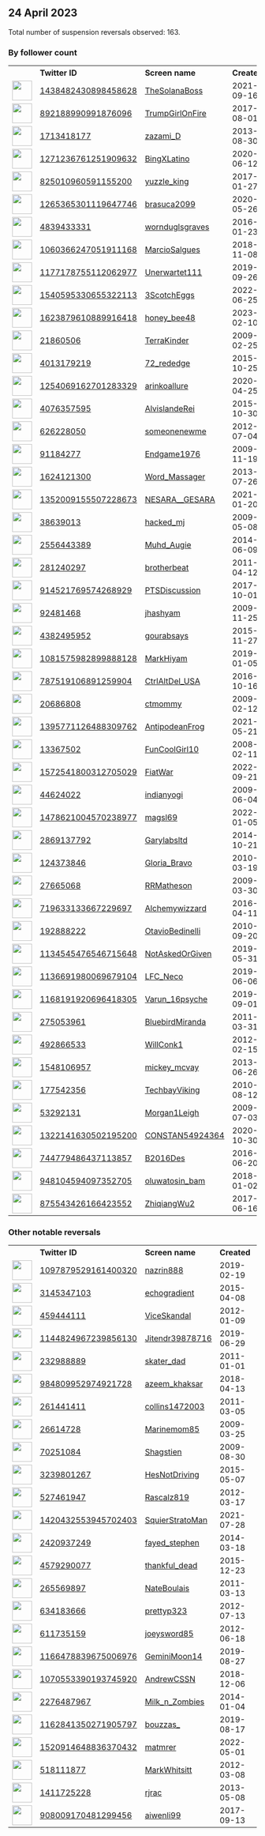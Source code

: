 
## 24 April 2023
Total number of suspension reversals observed: 163.

### By follower count
<table><tr><th></th><th align="left">Twitter ID</th><th align="left">Screen name</th>
<th align="left">Created</th><th align="left">Status</th><th align="left">Suspended</th><th align="left">Followers</th>
<tr><td><a href="https://pbs.twimg.com/profile_images/1485416784002002945/eFeblO0t_normal.jpg"><img src="https://pbs.twimg.com/profile_images/1485416784002002945/eFeblO0t_normal.jpg" width="40px" height="40px" align="center"/></a></td><td><a href="https://twitter.com/intent/user?user_id=1438482430898458628">1438482430898458628</a></td><td><a href="https://twitter.com/TheSolanaBoss">TheSolanaBoss</a></td><td>2021-09-16</td><td align="center"></td><td>2022-07-05</td><td>77563</td></tr>
<tr><td><a href="https://pbs.twimg.com/profile_images/1662858146560479232/C_S4Q4oH_normal.jpg"><img src="https://pbs.twimg.com/profile_images/1662858146560479232/C_S4Q4oH_normal.jpg" width="40px" height="40px" align="center"/></a></td><td><a href="https://twitter.com/intent/user?user_id=892188990991876096">892188990991876096</a></td><td><a href="https://twitter.com/TrumpGirlOnFire">TrumpGirlOnFire</a></td><td>2017-08-01</td><td align="center"></td><td></td><td>75428</td></tr>
<tr><td><a href="https://pbs.twimg.com/profile_images/1642594270753488896/TaZLVfKn_normal.jpg"><img src="https://pbs.twimg.com/profile_images/1642594270753488896/TaZLVfKn_normal.jpg" width="40px" height="40px" align="center"/></a></td><td><a href="https://twitter.com/intent/user?user_id=1713418177">1713418177</a></td><td><a href="https://twitter.com/zazami_D">zazami_D</a></td><td>2013-08-30</td><td align="center"></td><td>2023-02-04</td><td>30136</td></tr>
<tr><td><a href="https://pbs.twimg.com/profile_images/1657460938516180993/hfHQIBGz_normal.jpg"><img src="https://pbs.twimg.com/profile_images/1657460938516180993/hfHQIBGz_normal.jpg" width="40px" height="40px" align="center"/></a></td><td><a href="https://twitter.com/intent/user?user_id=1271236761251909632">1271236761251909632</a></td><td><a href="https://twitter.com/BingXLatino">BingXLatino</a></td><td>2020-06-12</td><td align="center"></td><td>2023-04-08</td><td>13827</td></tr>
<tr><td><a href="https://pbs.twimg.com/profile_images/1671262379479367681/lr1uEshg_normal.jpg"><img src="https://pbs.twimg.com/profile_images/1671262379479367681/lr1uEshg_normal.jpg" width="40px" height="40px" align="center"/></a></td><td><a href="https://twitter.com/intent/user?user_id=825010960591155200">825010960591155200</a></td><td><a href="https://twitter.com/yuzzle_king">yuzzle_king</a></td><td>2017-01-27</td><td align="center"></td><td>2023-03-26</td><td>7409</td></tr>
<tr><td><a href="https://pbs.twimg.com/profile_images/1649041234059755521/puRdLEJw_normal.jpg"><img src="https://pbs.twimg.com/profile_images/1649041234059755521/puRdLEJw_normal.jpg" width="40px" height="40px" align="center"/></a></td><td><a href="https://twitter.com/intent/user?user_id=1265365301119647746">1265365301119647746</a></td><td><a href="https://twitter.com/brasuca2099">brasuca2099</a></td><td>2020-05-26</td><td align="center"></td><td>2022-10-07</td><td>7375</td></tr>
<tr><td><a href="https://pbs.twimg.com/profile_images/964990456303116295/9odBs2H__normal.jpg"><img src="https://pbs.twimg.com/profile_images/964990456303116295/9odBs2H__normal.jpg" width="40px" height="40px" align="center"/></a></td><td><a href="https://twitter.com/intent/user?user_id=4839433331">4839433331</a></td><td><a href="https://twitter.com/wornduglsgraves">wornduglsgraves</a></td><td>2016-01-23</td><td align="center"></td><td></td><td>6750</td></tr>
<tr><td><a href="https://pbs.twimg.com/profile_images/1332884661010370563/zFp_-t5D_normal.jpg"><img src="https://pbs.twimg.com/profile_images/1332884661010370563/zFp_-t5D_normal.jpg" width="40px" height="40px" align="center"/></a></td><td><a href="https://twitter.com/intent/user?user_id=1060366247051911168">1060366247051911168</a></td><td><a href="https://twitter.com/MarcioSalgues">MarcioSalgues</a></td><td>2018-11-08</td><td align="center"></td><td>2022-07-11</td><td>6304</td></tr>
<tr><td><a href="https://pbs.twimg.com/profile_images/1177574991975669760/csuzqk_4_normal.jpg"><img src="https://pbs.twimg.com/profile_images/1177574991975669760/csuzqk_4_normal.jpg" width="40px" height="40px" align="center"/></a></td><td><a href="https://twitter.com/intent/user?user_id=1177178755112062977">1177178755112062977</a></td><td><a href="https://twitter.com/Unerwartet111">Unerwartet111</a></td><td>2019-09-26</td><td align="center">🚫</td><td>2022-11-28</td><td>6130</td></tr>
<tr><td><a href="https://pbs.twimg.com/profile_images/1669632184808792064/HagrGBvL_normal.jpg"><img src="https://pbs.twimg.com/profile_images/1669632184808792064/HagrGBvL_normal.jpg" width="40px" height="40px" align="center"/></a></td><td><a href="https://twitter.com/intent/user?user_id=1540595330655322113">1540595330655322113</a></td><td><a href="https://twitter.com/3ScotchEggs">3ScotchEggs</a></td><td>2022-06-25</td><td align="center"></td><td>2022-11-22</td><td>6126</td></tr>
<tr><td><a href="https://pbs.twimg.com/profile_images/1655090176085962754/bhQ0wHWX_normal.jpg"><img src="https://pbs.twimg.com/profile_images/1655090176085962754/bhQ0wHWX_normal.jpg" width="40px" height="40px" align="center"/></a></td><td><a href="https://twitter.com/intent/user?user_id=1623879610889916418">1623879610889916418</a></td><td><a href="https://twitter.com/honey_bee48">honey_bee48</a></td><td>2023-02-10</td><td align="center"></td><td>2023-04-14</td><td>4327</td></tr>
<tr><td><a href="https://pbs.twimg.com/profile_images/1054456740572512256/kWCSTp6b_normal.jpg"><img src="https://pbs.twimg.com/profile_images/1054456740572512256/kWCSTp6b_normal.jpg" width="40px" height="40px" align="center"/></a></td><td><a href="https://twitter.com/intent/user?user_id=21860506">21860506</a></td><td><a href="https://twitter.com/TerraKinder">TerraKinder</a></td><td>2009-02-25</td><td align="center"></td><td></td><td>4200</td></tr>
<tr><td><a href="https://pbs.twimg.com/profile_images/1650644512333770752/bvVD9L31_normal.jpg"><img src="https://pbs.twimg.com/profile_images/1650644512333770752/bvVD9L31_normal.jpg" width="40px" height="40px" align="center"/></a></td><td><a href="https://twitter.com/intent/user?user_id=4013179219">4013179219</a></td><td><a href="https://twitter.com/72_rededge">72_rededge</a></td><td>2015-10-25</td><td align="center"></td><td>2022-11-02</td><td>4197</td></tr>
<tr><td><a href="https://pbs.twimg.com/profile_images/1650523886814138368/6vRU8zOF_normal.jpg"><img src="https://pbs.twimg.com/profile_images/1650523886814138368/6vRU8zOF_normal.jpg" width="40px" height="40px" align="center"/></a></td><td><a href="https://twitter.com/intent/user?user_id=1254069162701283329">1254069162701283329</a></td><td><a href="https://twitter.com/arinkoallure">arinkoallure</a></td><td>2020-04-25</td><td align="center"></td><td>2022-09-21</td><td>4141</td></tr>
<tr><td><a href="https://pbs.twimg.com/profile_images/1138582046538964994/B4t9E4k2_normal.jpg"><img src="https://pbs.twimg.com/profile_images/1138582046538964994/B4t9E4k2_normal.jpg" width="40px" height="40px" align="center"/></a></td><td><a href="https://twitter.com/intent/user?user_id=4076357595">4076357595</a></td><td><a href="https://twitter.com/AlvislandeRei">AlvislandeRei</a></td><td>2015-10-30</td><td align="center"></td><td>2023-03-06</td><td>3692</td></tr>
<tr><td><a href="https://pbs.twimg.com/profile_images/1450484320968183809/p-Y1TaTK_normal.jpg"><img src="https://pbs.twimg.com/profile_images/1450484320968183809/p-Y1TaTK_normal.jpg" width="40px" height="40px" align="center"/></a></td><td><a href="https://twitter.com/intent/user?user_id=626228050">626228050</a></td><td><a href="https://twitter.com/someonenewme">someonenewme</a></td><td>2012-07-04</td><td align="center"></td><td>2022-05-17</td><td>3317</td></tr>
<tr><td><a href="https://pbs.twimg.com/profile_images/1585802449352368135/elxvGxE1_normal.jpg"><img src="https://pbs.twimg.com/profile_images/1585802449352368135/elxvGxE1_normal.jpg" width="40px" height="40px" align="center"/></a></td><td><a href="https://twitter.com/intent/user?user_id=91184277">91184277</a></td><td><a href="https://twitter.com/Endgame1976">Endgame1976</a></td><td>2009-11-19</td><td align="center"></td><td>2022-11-10</td><td>3010</td></tr>
<tr><td><a href="https://pbs.twimg.com/profile_images/926258344532369409/zJW5nkXw_normal.jpg"><img src="https://pbs.twimg.com/profile_images/926258344532369409/zJW5nkXw_normal.jpg" width="40px" height="40px" align="center"/></a></td><td><a href="https://twitter.com/intent/user?user_id=1624121300">1624121300</a></td><td><a href="https://twitter.com/Word_Massager">Word_Massager</a></td><td>2013-07-26</td><td align="center"></td><td>2022-09-30</td><td>2933</td></tr>
<tr><td><a href="https://pbs.twimg.com/profile_images/1456965242114969600/T4-fKIum_normal.jpg"><img src="https://pbs.twimg.com/profile_images/1456965242114969600/T4-fKIum_normal.jpg" width="40px" height="40px" align="center"/></a></td><td><a href="https://twitter.com/intent/user?user_id=1352009155507228673">1352009155507228673</a></td><td><a href="https://twitter.com/NESARA__GESARA">NESARA__GESARA</a></td><td>2021-01-20</td><td align="center"></td><td>2022-06-18</td><td>2911</td></tr>
<tr><td><a href="https://pbs.twimg.com/profile_images/1644317866081021953/JX2ba-o2_normal.jpg"><img src="https://pbs.twimg.com/profile_images/1644317866081021953/JX2ba-o2_normal.jpg" width="40px" height="40px" align="center"/></a></td><td><a href="https://twitter.com/intent/user?user_id=38639013">38639013</a></td><td><a href="https://twitter.com/hacked_mj">hacked_mj</a></td><td>2009-05-08</td><td align="center"></td><td>2023-04-09</td><td>2904</td></tr>
<tr><td><a href="https://pbs.twimg.com/profile_images/1657562604749959177/FjGNhev7_normal.jpg"><img src="https://pbs.twimg.com/profile_images/1657562604749959177/FjGNhev7_normal.jpg" width="40px" height="40px" align="center"/></a></td><td><a href="https://twitter.com/intent/user?user_id=2556443389">2556443389</a></td><td><a href="https://twitter.com/Muhd_Augie">Muhd_Augie</a></td><td>2014-06-09</td><td align="center">🔒</td><td>2022-12-11</td><td>2581</td></tr>
<tr><td><a href="https://pbs.twimg.com/profile_images/1270269018415534080/vpaGR0fF_normal.jpg"><img src="https://pbs.twimg.com/profile_images/1270269018415534080/vpaGR0fF_normal.jpg" width="40px" height="40px" align="center"/></a></td><td><a href="https://twitter.com/intent/user?user_id=281240297">281240297</a></td><td><a href="https://twitter.com/brotherbeat">brotherbeat</a></td><td>2011-04-12</td><td align="center"></td><td></td><td>2532</td></tr>
<tr><td><a href="https://pbs.twimg.com/profile_images/1336640504969060352/3lMq2oSH_normal.jpg"><img src="https://pbs.twimg.com/profile_images/1336640504969060352/3lMq2oSH_normal.jpg" width="40px" height="40px" align="center"/></a></td><td><a href="https://twitter.com/intent/user?user_id=914521769574268929">914521769574268929</a></td><td><a href="https://twitter.com/PTSDiscussion">PTSDiscussion</a></td><td>2017-10-01</td><td align="center"></td><td>2022-11-08</td><td>2284</td></tr>
<tr><td><a href="https://pbs.twimg.com/profile_images/1657063696374566912/HaljIngI_normal.jpg"><img src="https://pbs.twimg.com/profile_images/1657063696374566912/HaljIngI_normal.jpg" width="40px" height="40px" align="center"/></a></td><td><a href="https://twitter.com/intent/user?user_id=92481468">92481468</a></td><td><a href="https://twitter.com/jhashyam">jhashyam</a></td><td>2009-11-25</td><td align="center"></td><td>2022-07-15</td><td>1898</td></tr>
<tr><td><a href="https://pbs.twimg.com/profile_images/1369048186023604229/kkBrcgfg_normal.jpg"><img src="https://pbs.twimg.com/profile_images/1369048186023604229/kkBrcgfg_normal.jpg" width="40px" height="40px" align="center"/></a></td><td><a href="https://twitter.com/intent/user?user_id=4382495952">4382495952</a></td><td><a href="https://twitter.com/gourabsays">gourabsays</a></td><td>2015-11-27</td><td align="center"></td><td></td><td>1857</td></tr>
<tr><td><a href="https://pbs.twimg.com/profile_images/1188141733042778117/zJKHhjXL_normal.jpg"><img src="https://pbs.twimg.com/profile_images/1188141733042778117/zJKHhjXL_normal.jpg" width="40px" height="40px" align="center"/></a></td><td><a href="https://twitter.com/intent/user?user_id=1081575982899888128">1081575982899888128</a></td><td><a href="https://twitter.com/MarkHiyam">MarkHiyam</a></td><td>2019-01-05</td><td align="center"></td><td></td><td>1725</td></tr>
<tr><td><a href="https://pbs.twimg.com/profile_images/1650293417845440514/pcUOyjri_normal.jpg"><img src="https://pbs.twimg.com/profile_images/1650293417845440514/pcUOyjri_normal.jpg" width="40px" height="40px" align="center"/></a></td><td><a href="https://twitter.com/intent/user?user_id=787519106891259904">787519106891259904</a></td><td><a href="https://twitter.com/CtrlAltDel_USA">CtrlAltDel_USA</a></td><td>2016-10-16</td><td align="center"></td><td>2022-04-10</td><td>1723</td></tr>
<tr><td><a href="https://pbs.twimg.com/profile_images/1652321545891528704/jAe5g46N_normal.jpg"><img src="https://pbs.twimg.com/profile_images/1652321545891528704/jAe5g46N_normal.jpg" width="40px" height="40px" align="center"/></a></td><td><a href="https://twitter.com/intent/user?user_id=20686808">20686808</a></td><td><a href="https://twitter.com/ctmommy">ctmommy</a></td><td>2009-02-12</td><td align="center"></td><td></td><td>1706</td></tr>
<tr><td><a href="https://pbs.twimg.com/profile_images/1656943762101407744/H6-W9PjJ_normal.jpg"><img src="https://pbs.twimg.com/profile_images/1656943762101407744/H6-W9PjJ_normal.jpg" width="40px" height="40px" align="center"/></a></td><td><a href="https://twitter.com/intent/user?user_id=1395771126488309762">1395771126488309762</a></td><td><a href="https://twitter.com/AntipodeanFrog">AntipodeanFrog</a></td><td>2021-05-21</td><td align="center"></td><td>2023-04-19</td><td>1623</td></tr>
<tr><td><a href="https://pbs.twimg.com/profile_images/938131382206791680/kyH8fML7_normal.jpg"><img src="https://pbs.twimg.com/profile_images/938131382206791680/kyH8fML7_normal.jpg" width="40px" height="40px" align="center"/></a></td><td><a href="https://twitter.com/intent/user?user_id=13367502">13367502</a></td><td><a href="https://twitter.com/FunCoolGirl10">FunCoolGirl10</a></td><td>2008-02-11</td><td align="center"></td><td></td><td>1614</td></tr>
<tr><td><a href="https://pbs.twimg.com/profile_images/1581051174035329025/3PtdmR7q_normal.jpg"><img src="https://pbs.twimg.com/profile_images/1581051174035329025/3PtdmR7q_normal.jpg" width="40px" height="40px" align="center"/></a></td><td><a href="https://twitter.com/intent/user?user_id=1572541800312705029">1572541800312705029</a></td><td><a href="https://twitter.com/FiatWar">FiatWar</a></td><td>2022-09-21</td><td align="center"></td><td>2023-01-31</td><td>1441</td></tr>
<tr><td><a href="https://pbs.twimg.com/profile_images/643178371644551169/OHUV758Y_normal.jpg"><img src="https://pbs.twimg.com/profile_images/643178371644551169/OHUV758Y_normal.jpg" width="40px" height="40px" align="center"/></a></td><td><a href="https://twitter.com/intent/user?user_id=44624022">44624022</a></td><td><a href="https://twitter.com/indianyogi">indianyogi</a></td><td>2009-06-04</td><td align="center"></td><td>2023-03-27</td><td>1369</td></tr>
<tr><td><a href="https://pbs.twimg.com/profile_images/1638225812758339608/mS6QFvtV_normal.jpg"><img src="https://pbs.twimg.com/profile_images/1638225812758339608/mS6QFvtV_normal.jpg" width="40px" height="40px" align="center"/></a></td><td><a href="https://twitter.com/intent/user?user_id=1478621004570238977">1478621004570238977</a></td><td><a href="https://twitter.com/magsl69">magsl69</a></td><td>2022-01-05</td><td align="center">🚫</td><td>2023-04-06</td><td>1342</td></tr>
<tr><td><a href="https://pbs.twimg.com/profile_images/1649164338761179136/kSAURSOK_normal.jpg"><img src="https://pbs.twimg.com/profile_images/1649164338761179136/kSAURSOK_normal.jpg" width="40px" height="40px" align="center"/></a></td><td><a href="https://twitter.com/intent/user?user_id=2869137792">2869137792</a></td><td><a href="https://twitter.com/Garylabsltd">Garylabsltd</a></td><td>2014-10-21</td><td align="center"></td><td>2022-06-21</td><td>1300</td></tr>
<tr><td><a href="https://pbs.twimg.com/profile_images/1160154415795511297/yqXwZ0-0_normal.jpg"><img src="https://pbs.twimg.com/profile_images/1160154415795511297/yqXwZ0-0_normal.jpg" width="40px" height="40px" align="center"/></a></td><td><a href="https://twitter.com/intent/user?user_id=124373846">124373846</a></td><td><a href="https://twitter.com/Gloria_Bravo">Gloria_Bravo</a></td><td>2010-03-19</td><td align="center"></td><td></td><td>1262</td></tr>
<tr><td><a href="https://pbs.twimg.com/profile_images/1650521650381635589/Rr1ZQj7T_normal.jpg"><img src="https://pbs.twimg.com/profile_images/1650521650381635589/Rr1ZQj7T_normal.jpg" width="40px" height="40px" align="center"/></a></td><td><a href="https://twitter.com/intent/user?user_id=27665068">27665068</a></td><td><a href="https://twitter.com/RRMatheson">RRMatheson</a></td><td>2009-03-30</td><td align="center"></td><td></td><td>1147</td></tr>
<tr><td><a href="https://pbs.twimg.com/profile_images/1513331361314189313/D2tYp_Vj_normal.jpg"><img src="https://pbs.twimg.com/profile_images/1513331361314189313/D2tYp_Vj_normal.jpg" width="40px" height="40px" align="center"/></a></td><td><a href="https://twitter.com/intent/user?user_id=719633133667229697">719633133667229697</a></td><td><a href="https://twitter.com/Alchemywizzard">Alchemywizzard</a></td><td>2016-04-11</td><td align="center"></td><td>2022-07-17</td><td>1130</td></tr>
<tr><td><a href="https://pbs.twimg.com/profile_images/1549360281926729732/irKjfq07_normal.jpg"><img src="https://pbs.twimg.com/profile_images/1549360281926729732/irKjfq07_normal.jpg" width="40px" height="40px" align="center"/></a></td><td><a href="https://twitter.com/intent/user?user_id=192888222">192888222</a></td><td><a href="https://twitter.com/OtavioBedinelli">OtavioBedinelli</a></td><td>2010-09-20</td><td align="center"></td><td>2023-01-03</td><td>1029</td></tr>
<tr><td><a href="https://pbs.twimg.com/profile_images/1664487837176135681/I1Yxv88U_normal.jpg"><img src="https://pbs.twimg.com/profile_images/1664487837176135681/I1Yxv88U_normal.jpg" width="40px" height="40px" align="center"/></a></td><td><a href="https://twitter.com/intent/user?user_id=1134545476546715648">1134545476546715648</a></td><td><a href="https://twitter.com/NotAskedOrGiven">NotAskedOrGiven</a></td><td>2019-05-31</td><td align="center"></td><td>2023-01-05</td><td>1008</td></tr>
<tr><td><a href="https://pbs.twimg.com/profile_images/1356727206949568520/G1dRdn6R_normal.jpg"><img src="https://pbs.twimg.com/profile_images/1356727206949568520/G1dRdn6R_normal.jpg" width="40px" height="40px" align="center"/></a></td><td><a href="https://twitter.com/intent/user?user_id=1136691980069679104">1136691980069679104</a></td><td><a href="https://twitter.com/LFC_Neco">LFC_Neco</a></td><td>2019-06-06</td><td align="center"></td><td></td><td>955</td></tr>
<tr><td><a href="https://pbs.twimg.com/profile_images/1660562005642604626/JkCJOu3__normal.jpg"><img src="https://pbs.twimg.com/profile_images/1660562005642604626/JkCJOu3__normal.jpg" width="40px" height="40px" align="center"/></a></td><td><a href="https://twitter.com/intent/user?user_id=1168191920696418305">1168191920696418305</a></td><td><a href="https://twitter.com/Varun_16psyche">Varun_16psyche</a></td><td>2019-09-01</td><td align="center"></td><td>2022-08-16</td><td>933</td></tr>
<tr><td><a href="https://pbs.twimg.com/profile_images/1645612248927289347/HEF5T0Am_normal.jpg"><img src="https://pbs.twimg.com/profile_images/1645612248927289347/HEF5T0Am_normal.jpg" width="40px" height="40px" align="center"/></a></td><td><a href="https://twitter.com/intent/user?user_id=275053961">275053961</a></td><td><a href="https://twitter.com/BluebirdMiranda">BluebirdMiranda</a></td><td>2011-03-31</td><td align="center">🔒</td><td>2023-04-14</td><td>923</td></tr>
<tr><td><a href="https://pbs.twimg.com/profile_images/1669311083654291459/AUnz6Ol-_normal.jpg"><img src="https://pbs.twimg.com/profile_images/1669311083654291459/AUnz6Ol-_normal.jpg" width="40px" height="40px" align="center"/></a></td><td><a href="https://twitter.com/intent/user?user_id=492866533">492866533</a></td><td><a href="https://twitter.com/WillConk1">WillConk1</a></td><td>2012-02-15</td><td align="center"></td><td></td><td>914</td></tr>
<tr><td><a href="https://pbs.twimg.com/profile_images/1133834811565588480/D5tP039n_normal.jpg"><img src="https://pbs.twimg.com/profile_images/1133834811565588480/D5tP039n_normal.jpg" width="40px" height="40px" align="center"/></a></td><td><a href="https://twitter.com/intent/user?user_id=1548106957">1548106957</a></td><td><a href="https://twitter.com/mickey_mcvay">mickey_mcvay</a></td><td>2013-06-26</td><td align="center"></td><td></td><td>900</td></tr>
<tr><td><a href="https://pbs.twimg.com/profile_images/1080028574797590528/2fZ-my7h_normal.jpg"><img src="https://pbs.twimg.com/profile_images/1080028574797590528/2fZ-my7h_normal.jpg" width="40px" height="40px" align="center"/></a></td><td><a href="https://twitter.com/intent/user?user_id=177542356">177542356</a></td><td><a href="https://twitter.com/TechbayViking">TechbayViking</a></td><td>2010-08-12</td><td align="center"></td><td></td><td>886</td></tr>
<tr><td><a href="https://pbs.twimg.com/profile_images/1120100968/Pic_of_Morgan_normal.JPG"><img src="https://pbs.twimg.com/profile_images/1120100968/Pic_of_Morgan_normal.JPG" width="40px" height="40px" align="center"/></a></td><td><a href="https://twitter.com/intent/user?user_id=53292131">53292131</a></td><td><a href="https://twitter.com/Morgan1Leigh">Morgan1Leigh</a></td><td>2009-07-03</td><td align="center"></td><td></td><td>771</td></tr>
<tr><td><a href="https://pbs.twimg.com/profile_images/1668763662062895106/tGGllEFD_normal.jpg"><img src="https://pbs.twimg.com/profile_images/1668763662062895106/tGGllEFD_normal.jpg" width="40px" height="40px" align="center"/></a></td><td><a href="https://twitter.com/intent/user?user_id=1322141630502195200">1322141630502195200</a></td><td><a href="https://twitter.com/CONSTAN54924364">CONSTAN54924364</a></td><td>2020-10-30</td><td align="center"></td><td></td><td>711</td></tr>
<tr><td><a href="https://pbs.twimg.com/profile_images/744780130438909952/32I9apGw_normal.jpg"><img src="https://pbs.twimg.com/profile_images/744780130438909952/32I9apGw_normal.jpg" width="40px" height="40px" align="center"/></a></td><td><a href="https://twitter.com/intent/user?user_id=744779486437113857">744779486437113857</a></td><td><a href="https://twitter.com/B2016Des">B2016Des</a></td><td>2016-06-20</td><td align="center"></td><td>2023-04-14</td><td>661</td></tr>
<tr><td><a href="https://pbs.twimg.com/profile_images/1356699135668289540/MLl2AnDq_normal.jpg"><img src="https://pbs.twimg.com/profile_images/1356699135668289540/MLl2AnDq_normal.jpg" width="40px" height="40px" align="center"/></a></td><td><a href="https://twitter.com/intent/user?user_id=948104594097352705">948104594097352705</a></td><td><a href="https://twitter.com/oluwatosin_bam">oluwatosin_bam</a></td><td>2018-01-02</td><td align="center"></td><td>2023-03-22</td><td>642</td></tr>
<tr><td><a href="https://pbs.twimg.com/profile_images/1097545032553263104/RTQ3epWb_normal.jpg"><img src="https://pbs.twimg.com/profile_images/1097545032553263104/RTQ3epWb_normal.jpg" width="40px" height="40px" align="center"/></a></td><td><a href="https://twitter.com/intent/user?user_id=875543426166423552">875543426166423552</a></td><td><a href="https://twitter.com/ZhiqiangWu2">ZhiqiangWu2</a></td><td>2017-06-16</td><td align="center"></td><td>2023-04-19</td><td>633</td></tr>
</table>

### Other notable reversals
<table><tr><th></th><th align="left">Twitter ID</th><th align="left">Screen name</th>
<th align="left">Created</th><th align="left">Status</th><th align="left">Suspended</th><th align="left">Followers</th>
<tr><td><a href="https://pbs.twimg.com/profile_images/1526954390640271361/_hWAvu-g_normal.png"><img src="https://pbs.twimg.com/profile_images/1526954390640271361/_hWAvu-g_normal.png" width="40px" height="40px" align="center"/></a></td><td><a href="https://twitter.com/intent/user?user_id=1097879529161400320">1097879529161400320</a></td><td><a href="https://twitter.com/nazrin888">nazrin888</a></td><td>2019-02-19</td><td align="center">🔒👋</td><td>2022-10-30</td><td>0</td></tr>
<tr><td><a href="https://pbs.twimg.com/profile_images/1554322614817918977/eRGQlvjD_normal.jpg"><img src="https://pbs.twimg.com/profile_images/1554322614817918977/eRGQlvjD_normal.jpg" width="40px" height="40px" align="center"/></a></td><td><a href="https://twitter.com/intent/user?user_id=3145347103">3145347103</a></td><td><a href="https://twitter.com/echogradient">echogradient</a></td><td>2015-04-08</td><td align="center"></td><td>2022-12-30</td><td>369</td></tr>
<tr><td><a href="https://pbs.twimg.com/profile_images/1455878879139311619/bKIvPt4q_normal.jpg"><img src="https://pbs.twimg.com/profile_images/1455878879139311619/bKIvPt4q_normal.jpg" width="40px" height="40px" align="center"/></a></td><td><a href="https://twitter.com/intent/user?user_id=459444111">459444111</a></td><td><a href="https://twitter.com/ViceSkandal">ViceSkandal</a></td><td>2012-01-09</td><td align="center"></td><td>2023-03-26</td><td>61</td></tr>
<tr><td><a href="https://pbs.twimg.com/profile_images/1257318665378082816/QPEuycNz_normal.jpg"><img src="https://pbs.twimg.com/profile_images/1257318665378082816/QPEuycNz_normal.jpg" width="40px" height="40px" align="center"/></a></td><td><a href="https://twitter.com/intent/user?user_id=1144824967239856130">1144824967239856130</a></td><td><a href="https://twitter.com/Jitendr39878716">Jitendr39878716</a></td><td>2019-06-29</td><td align="center"></td><td>2023-03-22</td><td>394</td></tr>
<tr><td><a href="https://pbs.twimg.com/profile_images/1643747313582583808/E_gL7IR__normal.jpg"><img src="https://pbs.twimg.com/profile_images/1643747313582583808/E_gL7IR__normal.jpg" width="40px" height="40px" align="center"/></a></td><td><a href="https://twitter.com/intent/user?user_id=232988889">232988889</a></td><td><a href="https://twitter.com/skater_dad">skater_dad</a></td><td>2011-01-01</td><td align="center"></td><td>2023-03-28</td><td>27</td></tr>
<tr><td><a href="https://pbs.twimg.com/profile_images/1614459413607194625/JZ5zM92K_normal.jpg"><img src="https://pbs.twimg.com/profile_images/1614459413607194625/JZ5zM92K_normal.jpg" width="40px" height="40px" align="center"/></a></td><td><a href="https://twitter.com/intent/user?user_id=984809952974921728">984809952974921728</a></td><td><a href="https://twitter.com/azeem_khaksar">azeem_khaksar</a></td><td>2018-04-13</td><td align="center"></td><td>2023-03-17</td><td>385</td></tr>
<tr><td><a href="https://pbs.twimg.com/profile_images/1650503631618166789/zfNA-DrD_normal.jpg"><img src="https://pbs.twimg.com/profile_images/1650503631618166789/zfNA-DrD_normal.jpg" width="40px" height="40px" align="center"/></a></td><td><a href="https://twitter.com/intent/user?user_id=261441411">261441411</a></td><td><a href="https://twitter.com/collins1472003">collins1472003</a></td><td>2011-03-05</td><td align="center"></td><td>2023-03-13</td><td>127</td></tr>
<tr><td><a href="https://pbs.twimg.com/profile_images/1648852445823397888/i3PZ1tx7_normal.jpg"><img src="https://pbs.twimg.com/profile_images/1648852445823397888/i3PZ1tx7_normal.jpg" width="40px" height="40px" align="center"/></a></td><td><a href="https://twitter.com/intent/user?user_id=26614728">26614728</a></td><td><a href="https://twitter.com/Marinemom85">Marinemom85</a></td><td>2009-03-25</td><td align="center"></td><td>2023-04-07</td><td>165</td></tr>
<tr><td><a href="https://pbs.twimg.com/profile_images/1649133548379705344/i0Mmpki3_normal.jpg"><img src="https://pbs.twimg.com/profile_images/1649133548379705344/i0Mmpki3_normal.jpg" width="40px" height="40px" align="center"/></a></td><td><a href="https://twitter.com/intent/user?user_id=70251084">70251084</a></td><td><a href="https://twitter.com/Shagstien">Shagstien</a></td><td>2009-08-30</td><td align="center"></td><td>2023-03-28</td><td>103</td></tr>
<tr><td><a href="https://pbs.twimg.com/profile_images/1656665069185277952/CELyAqLW_normal.jpg"><img src="https://pbs.twimg.com/profile_images/1656665069185277952/CELyAqLW_normal.jpg" width="40px" height="40px" align="center"/></a></td><td><a href="https://twitter.com/intent/user?user_id=3239801267">3239801267</a></td><td><a href="https://twitter.com/HesNotDriving">HesNotDriving</a></td><td>2015-05-07</td><td align="center"></td><td>2022-12-23</td><td>16</td></tr>
<tr><td><a href="https://pbs.twimg.com/profile_images/1496836329014968321/ojfHj30__normal.jpg"><img src="https://pbs.twimg.com/profile_images/1496836329014968321/ojfHj30__normal.jpg" width="40px" height="40px" align="center"/></a></td><td><a href="https://twitter.com/intent/user?user_id=527461947">527461947</a></td><td><a href="https://twitter.com/Rascalz819">Rascalz819</a></td><td>2012-03-17</td><td align="center"></td><td>2023-03-01</td><td>4</td></tr>
<tr><td><a href="https://pbs.twimg.com/profile_images/1420433404210728960/rtcgRJN8_normal.jpg"><img src="https://pbs.twimg.com/profile_images/1420433404210728960/rtcgRJN8_normal.jpg" width="40px" height="40px" align="center"/></a></td><td><a href="https://twitter.com/intent/user?user_id=1420432553945702403">1420432553945702403</a></td><td><a href="https://twitter.com/SquierStratoMan">SquierStratoMan</a></td><td>2021-07-28</td><td align="center"></td><td>2022-12-19</td><td>4</td></tr>
<tr><td><a href="https://pbs.twimg.com/profile_images/1619645018595102721/a5BCCARS_normal.jpg"><img src="https://pbs.twimg.com/profile_images/1619645018595102721/a5BCCARS_normal.jpg" width="40px" height="40px" align="center"/></a></td><td><a href="https://twitter.com/intent/user?user_id=2420937249">2420937249</a></td><td><a href="https://twitter.com/fayed_stephen">fayed_stephen</a></td><td>2014-03-18</td><td align="center"></td><td>2023-03-30</td><td>496</td></tr>
<tr><td><a href="https://pbs.twimg.com/profile_images/1082974023632539648/ag9SSvKt_normal.jpg"><img src="https://pbs.twimg.com/profile_images/1082974023632539648/ag9SSvKt_normal.jpg" width="40px" height="40px" align="center"/></a></td><td><a href="https://twitter.com/intent/user?user_id=4579290077">4579290077</a></td><td><a href="https://twitter.com/thankful_dead">thankful_dead</a></td><td>2015-12-23</td><td align="center"></td><td>2023-03-26</td><td>34</td></tr>
<tr><td><a href="https://pbs.twimg.com/profile_images/1370365798892593154/NjZ8m3s4_normal.jpg"><img src="https://pbs.twimg.com/profile_images/1370365798892593154/NjZ8m3s4_normal.jpg" width="40px" height="40px" align="center"/></a></td><td><a href="https://twitter.com/intent/user?user_id=265569897">265569897</a></td><td><a href="https://twitter.com/NateBoulais">NateBoulais</a></td><td>2011-03-13</td><td align="center"></td><td>2023-03-26</td><td>28</td></tr>
<tr><td><a href="https://pbs.twimg.com/profile_images/1232052479384260612/X9hL880C_normal.jpg"><img src="https://pbs.twimg.com/profile_images/1232052479384260612/X9hL880C_normal.jpg" width="40px" height="40px" align="center"/></a></td><td><a href="https://twitter.com/intent/user?user_id=634183666">634183666</a></td><td><a href="https://twitter.com/prettyp323">prettyp323</a></td><td>2012-07-13</td><td align="center"></td><td>2023-03-31</td><td>35</td></tr>
<tr><td><a href="https://pbs.twimg.com/profile_images/1208244554819932166/ehPvNP6O_normal.jpg"><img src="https://pbs.twimg.com/profile_images/1208244554819932166/ehPvNP6O_normal.jpg" width="40px" height="40px" align="center"/></a></td><td><a href="https://twitter.com/intent/user?user_id=611735159">611735159</a></td><td><a href="https://twitter.com/joeysword85">joeysword85</a></td><td>2012-06-18</td><td align="center"></td><td>2023-03-23</td><td>35</td></tr>
<tr><td><a href="https://pbs.twimg.com/profile_images/1349187586124881922/nAFKnOvQ_normal.jpg"><img src="https://pbs.twimg.com/profile_images/1349187586124881922/nAFKnOvQ_normal.jpg" width="40px" height="40px" align="center"/></a></td><td><a href="https://twitter.com/intent/user?user_id=1166478839675006976">1166478839675006976</a></td><td><a href="https://twitter.com/GeminiMoon14">GeminiMoon14</a></td><td>2019-08-27</td><td align="center"></td><td>2022-12-10</td><td>35</td></tr>
<tr><td><a href="https://pbs.twimg.com/profile_images/1668625349633282057/5OfGabjE_normal.jpg"><img src="https://pbs.twimg.com/profile_images/1668625349633282057/5OfGabjE_normal.jpg" width="40px" height="40px" align="center"/></a></td><td><a href="https://twitter.com/intent/user?user_id=1070553390193745920">1070553390193745920</a></td><td><a href="https://twitter.com/AndrewCSSN">AndrewCSSN</a></td><td>2018-12-06</td><td align="center"></td><td>2022-11-13</td><td>169</td></tr>
<tr><td><a href="https://pbs.twimg.com/profile_images/1367531749388001284/wZLymP0w_normal.jpg"><img src="https://pbs.twimg.com/profile_images/1367531749388001284/wZLymP0w_normal.jpg" width="40px" height="40px" align="center"/></a></td><td><a href="https://twitter.com/intent/user?user_id=2276487967">2276487967</a></td><td><a href="https://twitter.com/Milk_n_Zombies">Milk_n_Zombies</a></td><td>2014-01-04</td><td align="center"></td><td>2022-09-22</td><td>386</td></tr>
<tr><td><a href="https://pbs.twimg.com/profile_images/1581059390857220098/tZ_IE0EG_normal.jpg"><img src="https://pbs.twimg.com/profile_images/1581059390857220098/tZ_IE0EG_normal.jpg" width="40px" height="40px" align="center"/></a></td><td><a href="https://twitter.com/intent/user?user_id=1162841350271905797">1162841350271905797</a></td><td><a href="https://twitter.com/bouzzas_">bouzzas_</a></td><td>2019-08-17</td><td align="center"></td><td>2023-04-05</td><td>325</td></tr>
<tr><td><a href="https://pbs.twimg.com/profile_images/1528153419441049600/XRPi2KdM_normal.jpg"><img src="https://pbs.twimg.com/profile_images/1528153419441049600/XRPi2KdM_normal.jpg" width="40px" height="40px" align="center"/></a></td><td><a href="https://twitter.com/intent/user?user_id=1520914648836370432">1520914648836370432</a></td><td><a href="https://twitter.com/matmrer">matmrer</a></td><td>2022-05-01</td><td align="center"></td><td>2022-06-16</td><td>9</td></tr>
<tr><td><a href="https://pbs.twimg.com/profile_images/451797007460737024/DG0c4bLm_normal.jpeg"><img src="https://pbs.twimg.com/profile_images/451797007460737024/DG0c4bLm_normal.jpeg" width="40px" height="40px" align="center"/></a></td><td><a href="https://twitter.com/intent/user?user_id=518111877">518111877</a></td><td><a href="https://twitter.com/MarkWhitsitt">MarkWhitsitt</a></td><td>2012-03-08</td><td align="center"></td><td>2023-03-28</td><td>19</td></tr>
<tr><td><a href="https://pbs.twimg.com/profile_images/1649270695820402689/dNJzUuvL_normal.jpg"><img src="https://pbs.twimg.com/profile_images/1649270695820402689/dNJzUuvL_normal.jpg" width="40px" height="40px" align="center"/></a></td><td><a href="https://twitter.com/intent/user?user_id=1411725228">1411725228</a></td><td><a href="https://twitter.com/rjrac">rjrac</a></td><td>2013-05-08</td><td align="center"></td><td>2022-11-21</td><td>441</td></tr>
<tr><td><a href="https://pbs.twimg.com/profile_images/1219491431053758466/uapTNY6R_normal.jpg"><img src="https://pbs.twimg.com/profile_images/1219491431053758466/uapTNY6R_normal.jpg" width="40px" height="40px" align="center"/></a></td><td><a href="https://twitter.com/intent/user?user_id=908009170481299456">908009170481299456</a></td><td><a href="https://twitter.com/aiwenli99">aiwenli99</a></td><td>2017-09-13</td><td align="center"></td><td>2023-04-14</td><td>37</td></tr>
</table>
